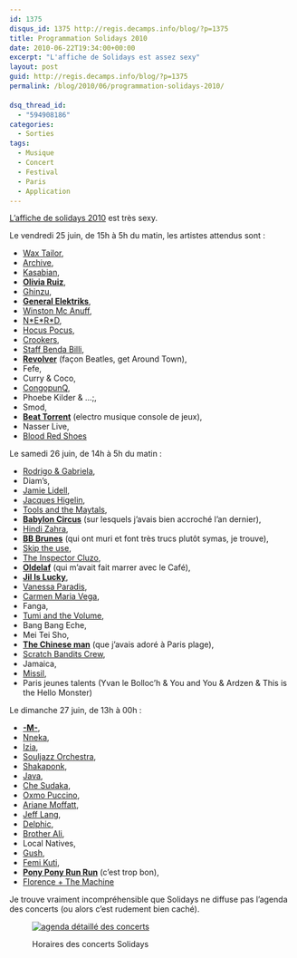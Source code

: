 ```yaml
---
id: 1375
disqus_id: 1375 http://regis.decamps.info/blog/?p=1375
title: Programmation Solidays 2010
date: 2010-06-22T19:34:00+00:00
excerpt: "L'affiche de Solidays est assez sexy"
layout: post
guid: http://regis.decamps.info/blog/?p=1375
permalink: /blog/2010/06/programmation-solidays-2010/

dsq_thread_id:
  - "594908186"
categories:
  - Sorties
tags:
  - Musique
  - Concert
  - Festival
  - Paris
  - Application
---
```

[L’affiche de solidays 2010](http://www.solidays.org/affiche/) est très sexy.

Le vendredi 25 juin, de 15h à 5h du matin, les artistes attendus sont : 

  * [Wax Tailor](http://www.lastfm.fr/music/Wax+Tailor), 
  * [Archive](http://www.lastfm.fr/music/Archive), 
  * [Kasabian](http://www.lastfm.fr/music/Kasabian), 
  * **[Olivia Ruiz](http://www.lastfm.fr/music/Olivia+Ruiz)**, 
  * [Ghinzu](http://www.lastfm.fr/music/Ghinzu), 
  * [**General Elektriks**](http://www.lastfm.fr/music/General+Elektriks), 
  * [Winston Mc Anuff](http://www.lastfm.fr/music/Winston+McAnuff), 
  * [N\*E\*R*D](http://www.lastfm.fr/music/N%2AE%2AR%2AD "NERD"), 
  * [Hocus Pocus](http://www.lastfm.fr/music/Hocus+Pocus), 
  * [Crookers](http://www.lastfm.fr/music/Crookers), 
  * [Staff Benda Billi](http://www.lastfm.fr/music/Staff+Benda+Bilili), 
  * [**Revolver**](http://www.lastfm.fr/music/Revolver) (façon Beatles, get Around Town), 
  * Fefe, 
  * Curry & Coco, 
  * [CongopunQ](http://www.lastfm.fr/music/CongopunQ), 
  * Phoebe Kilder & …;, 
  * Smod, 
  * [**Beat Torrent**](http://www.lastfm.fr/music/Beat+Torrent) (electro musique console de jeux), 
  * Nasser Live, 
  * [Blood Red Shoes](http://www.lastfm.fr/music/Blood+Red+Shoes)

Le samedi 26 juin, de 14h à 5h du matin : 

  * [Rodrigo & Gabriela](http://www.lastfm.fr/music/Rodrigo+y+Gabriela),
  * Diam’s, 
  * [Jamie Lidell](http://www.lastfm.fr/music/Jamie+Lidell), 
  * [Jacques Higelin](http://www.lastfm.fr/music/Jacques+Higelin),
  * [Tools and the Maytals](http://www.lastfm.fr/music/Toots+and+the+Maytals), 
  * [**Babylon Circus**](http://www.lastfm.fr/music/Babylon+Circus) (sur lesquels j’avais bien accroché l’an dernier), 
  * [Hindi Zahra](http://www.lastfm.fr/music/Hindi+Zahra), 
  * [**BB Brunes**](http://www.lastfm.fr/music/BB+Brunes) (qui ont muri et font très trucs plutôt symas, je trouve), 
  * [Skip the use](http://www.lastfm.fr/music/Skip+the+Use), 
  * [The Inspector Cluzo](http://www.lastfm.fr/music/The+Inspector+Cluzo),
  * **[Oldelaf](http://www.lastfm.fr/music/Oldelaf)** (qui m’avait fait marrer avec le Café),
  * [**Jil Is Lucky**](http://www.lastfm.fr/music/Jil+is+lucky), 
  * [Vanessa Paradis](http://www.lastfm.fr/music/Vanessa+Paradis), 
  * [Carmen Maria Vega](http://www.lastfm.fr/music/Carmen+Maria+Vega), 
  * Fanga, 
  * [Tumi and the Volume](http://www.lastfm.fr/music/Tumi+and+the+Volume), 
  * Bang Bang Eche, 
  * Mei Tei Sho, 
  * [**The Chinese man**](http://www.lastfm.fr/music/Chinese+Man) (que j’avais adoré à Paris plage), 
  * [Scratch Bandits Crew](http://www.lastfm.fr/music/Scratch+Bandits+Crew), 
  * Jamaica, 
  * [Missil](http://www.lastfm.fr/music/MiSSiLL), 
  * Paris jeunes talents (Yvan le Bolloc’h & You and You & Ardzen & This is the Hello Monster)

Le dimanche 27 juin, de 13h à 00h : 

  * [**-M-**](http://www.lastfm.fr/music/-M-), 
  * [Nneka](http://www.lastfm.fr/music/Nneka),
  * [Izia](http://www.lastfm.fr/music/IZIA), 
  * [Souljazz Orchestra](http://www.lastfm.fr/music/+noredirect/SoulJazz+Orchestra), 
  * [Shakaponk](http://www.lastfm.fr/music/+noredirect/SHAKAPONK),
  * [Java](http://www.lastfm.fr/music/Java), 
  * [Che Sudaka](http://www.lastfm.fr/music/Che+Sudaka), 
  * [Oxmo Puccino](http://www.lastfm.fr/music/Oxmo+Puccino), 
  * [Ariane Moffatt](http://www.lastfm.fr/music/Ariane+Moffatt), 
  * [Jeff Lang](http://www.lastfm.fr/music/Jeff+Lang), 
  * [Delphic](http://www.lastfm.fr/music/Delphic), 
  * [Brother Ali](http://www.lastfm.fr/music/Brother+Ali), 
  * Local Natives, 
  * [Gush](http://www.lastfm.fr/music/Gush), 
  * [Femi Kuti](http://www.lastfm.fr/music/Femi+Kuti),
  * **[Pony Pony Run Run](http://www.lastfm.fr/music/Pony+Pony+Run+Run)** (c’est trop bon), 
  * [Florence + The Machine](http://www.lastfm.fr/music/Florence%2B%252B%2BThe%2BMachine)

Je trouve vraiment incompréhensible que Solidays ne diffuse pas l’agenda des concerts (ou alors c’est rudement bien caché).<figure id="attachment_1386" style="width: 350px" class="wp-caption alignnone">

[<img src="/blog/wp-content/uploads/2010/06/Scan-350x253.jpg" alt="agenda détaillé des concerts" title="Programmation Solidays" width="350" height="253" class="size-medium wp-image-1386" srcset="/blog/wp-content/uploads/2010/06/Scan-350x253.jpg 350w, /blog/wp-content/uploads/2010/06/Scan-1024x741.jpg 1024w" sizes="(max-width: 350px) 100vw, 350px" />](/blog/wp-content/uploads/2010/06/Scan.jpeg)<figcaption class="wp-caption-text">Horaires des concerts Solidays</figcaption></figure>
